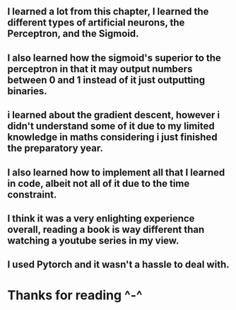 I learned a lot from this chapter, I learned the different types of artificial neurons, the Perceptron, and the Sigmoid.
--
I also learned how the sigmoid's superior to the perceptron in that it may output numbers between 0 and 1 instead of it just outputting binaries.
--
i learned about the gradient descent, however i didn't understand some of it due to my limited knowledge in maths considering i just finished the preparatory year.
--
I also learned how to implement all that I learned in code, albeit not all of it due to the time constraint.
--
I think it was a very enlighting experience overall, reading a book is way different than watching a youtube series in my view.
--
I used Pytorch and it wasn't a hassle to deal with.
--
# Thanks for reading ^-^
